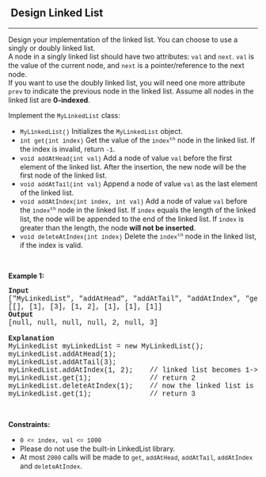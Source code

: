 <h2>  Design Linked List</h2><hr><div><p>Design your implementation of the linked list. You can choose to use a singly or doubly linked list.<br>
A node in a singly linked list should have two attributes: <code style="font-family: SFMono-Regular, Consolas, &quot;Liberation Mono&quot;, Menlo, Courier, monospace, Bangla916, sans-serif;">val</code> and <code style="font-family: SFMono-Regular, Consolas, &quot;Liberation Mono&quot;, Menlo, Courier, monospace, Bangla916, sans-serif;">next</code>. <code style="font-family: SFMono-Regular, Consolas, &quot;Liberation Mono&quot;, Menlo, Courier, monospace, Bangla916, sans-serif;">val</code> is the value of the current node, and <code style="font-family: SFMono-Regular, Consolas, &quot;Liberation Mono&quot;, Menlo, Courier, monospace, Bangla916, sans-serif;">next</code> is a pointer/reference to the next node.<br>
If you want to use the doubly linked list, you will need one more attribute <code style="font-family: SFMono-Regular, Consolas, &quot;Liberation Mono&quot;, Menlo, Courier, monospace, Bangla916, sans-serif;">prev</code> to indicate the previous node in the linked list. Assume all nodes in the linked list are <strong>0-indexed</strong>.</p>

<p>Implement the <code style="font-family: SFMono-Regular, Consolas, &quot;Liberation Mono&quot;, Menlo, Courier, monospace, Bangla916, sans-serif;">MyLinkedList</code> class:</p>

<ul>
	<li><code style="font-family: SFMono-Regular, Consolas, &quot;Liberation Mono&quot;, Menlo, Courier, monospace, Bangla916, sans-serif;">MyLinkedList()</code> Initializes the <code style="font-family: SFMono-Regular, Consolas, &quot;Liberation Mono&quot;, Menlo, Courier, monospace, Bangla916, sans-serif;">MyLinkedList</code> object.</li>
	<li><code style="font-family: SFMono-Regular, Consolas, &quot;Liberation Mono&quot;, Menlo, Courier, monospace, Bangla916, sans-serif;">int get(int index)</code> Get the value of the <code style="font-family: SFMono-Regular, Consolas, &quot;Liberation Mono&quot;, Menlo, Courier, monospace, Bangla916, sans-serif;">index<sup>th</sup></code> node in the linked list. If the index is invalid, return <code style="font-family: SFMono-Regular, Consolas, &quot;Liberation Mono&quot;, Menlo, Courier, monospace, Bangla916, sans-serif;">-1</code>.</li>
	<li><code style="font-family: SFMono-Regular, Consolas, &quot;Liberation Mono&quot;, Menlo, Courier, monospace, Bangla916, sans-serif;">void addAtHead(int val)</code> Add a node of value <code style="font-family: SFMono-Regular, Consolas, &quot;Liberation Mono&quot;, Menlo, Courier, monospace, Bangla916, sans-serif;">val</code> before the first element of the linked list. After the insertion, the new node will be the first node of the linked list.</li>
	<li><code style="font-family: SFMono-Regular, Consolas, &quot;Liberation Mono&quot;, Menlo, Courier, monospace, Bangla916, sans-serif;">void addAtTail(int val)</code> Append a node of value <code style="font-family: SFMono-Regular, Consolas, &quot;Liberation Mono&quot;, Menlo, Courier, monospace, Bangla916, sans-serif;">val</code> as the last element of the linked list.</li>
	<li><code style="font-family: SFMono-Regular, Consolas, &quot;Liberation Mono&quot;, Menlo, Courier, monospace, Bangla916, sans-serif;">void addAtIndex(int index, int val)</code> Add a node of value <code style="font-family: SFMono-Regular, Consolas, &quot;Liberation Mono&quot;, Menlo, Courier, monospace, Bangla916, sans-serif;">val</code> before the <code style="font-family: SFMono-Regular, Consolas, &quot;Liberation Mono&quot;, Menlo, Courier, monospace, Bangla916, sans-serif;">index<sup>th</sup></code> node in the linked list. If <code style="font-family: SFMono-Regular, Consolas, &quot;Liberation Mono&quot;, Menlo, Courier, monospace, Bangla916, sans-serif;">index</code> equals the length of the linked list, the node will be appended to the end of the linked list. If <code style="font-family: SFMono-Regular, Consolas, &quot;Liberation Mono&quot;, Menlo, Courier, monospace, Bangla916, sans-serif;">index</code> is greater than the length, the node <strong>will not be inserted</strong>.</li>
	<li><code style="font-family: SFMono-Regular, Consolas, &quot;Liberation Mono&quot;, Menlo, Courier, monospace, Bangla916, sans-serif;">void deleteAtIndex(int index)</code> Delete the <code style="font-family: SFMono-Regular, Consolas, &quot;Liberation Mono&quot;, Menlo, Courier, monospace, Bangla916, sans-serif;">index<sup>th</sup></code> node in the linked list, if the index is valid.</li>
</ul>

<p>&nbsp;</p>
<p><strong>Example 1:</strong></p>

<pre style="font-family: SFMono-Regular, Consolas, &quot;Liberation Mono&quot;, Menlo, Courier, monospace, Bangla916, sans-serif;"><strong>Input</strong>
["MyLinkedList", "addAtHead", "addAtTail", "addAtIndex", "get", "deleteAtIndex", "get"]
[[], [1], [3], [1, 2], [1], [1], [1]]
<strong>Output</strong>
[null, null, null, null, 2, null, 3]

<strong>Explanation</strong>
MyLinkedList myLinkedList = new MyLinkedList();
myLinkedList.addAtHead(1);
myLinkedList.addAtTail(3);
myLinkedList.addAtIndex(1, 2);    // linked list becomes 1-&gt;2-&gt;3
myLinkedList.get(1);              // return 2
myLinkedList.deleteAtIndex(1);    // now the linked list is 1-&gt;3
myLinkedList.get(1);              // return 3
</pre>

<p>&nbsp;</p>
<p><strong>Constraints:</strong></p>

<ul>
	<li><code style="font-family: SFMono-Regular, Consolas, &quot;Liberation Mono&quot;, Menlo, Courier, monospace, Bangla916, sans-serif;">0 &lt;= index, val &lt;= 1000</code></li>
	<li>Please do not use the built-in LinkedList library.</li>
	<li>At most <code style="font-family: SFMono-Regular, Consolas, &quot;Liberation Mono&quot;, Menlo, Courier, monospace, Bangla916, sans-serif;">2000</code> calls will be made to <code style="font-family: SFMono-Regular, Consolas, &quot;Liberation Mono&quot;, Menlo, Courier, monospace, Bangla916, sans-serif;">get</code>, <code style="font-family: SFMono-Regular, Consolas, &quot;Liberation Mono&quot;, Menlo, Courier, monospace, Bangla916, sans-serif;">addAtHead</code>, <code style="font-family: SFMono-Regular, Consolas, &quot;Liberation Mono&quot;, Menlo, Courier, monospace, Bangla916, sans-serif;">addAtTail</code>, <code style="font-family: SFMono-Regular, Consolas, &quot;Liberation Mono&quot;, Menlo, Courier, monospace, Bangla916, sans-serif;">addAtIndex</code> and <code style="font-family: SFMono-Regular, Consolas, &quot;Liberation Mono&quot;, Menlo, Courier, monospace, Bangla916, sans-serif;">deleteAtIndex</code>.</li>
</ul>
</div>